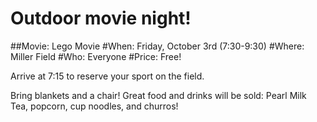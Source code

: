 # Outdoor movie night!

##Movie: Lego Movie
#When: Friday, October 3rd (7:30-9:30) 
#Where: Miller Field
#Who: Everyone
#Price: Free!

Arrive at 7:15 to reserve your sport on the field.

Bring blankets and a chair! Great food and drinks will be sold: Pearl Milk Tea, popcorn, cup noodles, and churros!
